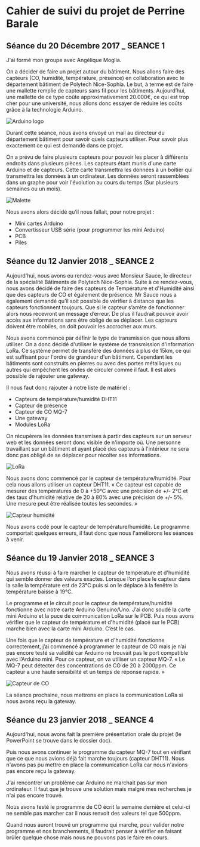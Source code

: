 # Cahier de suivi du projet de Perrine Barale

## Séance du 20 Décembre 2017 _ SEANCE 1

J'ai formé mon groupe avec Angélique Moglia. 

On a décider de faire un projet autour du bâtiment. Nous allons faire des capteurs (CO, humidité, température, présence) en collaboration avec le département bâtiment de Polytech Nice-Sophia. Le but, à terme est de faire une mallette remplie de capteurs sans fil pour les bâtiments.
Aujourd’hui, une mallette de ce type coûte approximativement 20.000€, ce qui est trop cher pour une université, nous allons donc essayer de réduire les coûts grâce à la technologie Arduino.

![Arduino logo](https://www.arduino.cc/arduino_logo.png)

Durant cette séance, nous avons envoyé un mail au directeur du département bâtiment pour savoir quels capteurs utiliser. Pour savoir plus exactement ce qui est demandé dans ce projet.

On a prévu de faire plusieurs capteurs pour pouvoir les placer à différents endroits dans plusieurs pièces. Les capteurs étant munis d'une carte Arduino et de capteurs. Cette carte transmettra les données à un boitier qui transmettra les données à un ordinateur. Les données seront rassemblées dans un graphe pour voir l'évolution au cours du temps (Sur plusieurs semaines ou un mois).

![Malette](https://i2.cdscdn.com/pdt2/9/2/2/1/300x300/auc5411257035922/rw/valise-alu-425-x-305-x-125mm.jpg)


Nous avons alors décidé qu’il nous fallait, pour notre projet :
- Mini cartes Arduino
- Convertisseur USB série (pour programmer les mini Arduino)
- PCB 
- Piles

## Séance du 12 Janvier 2018 _ SEANCE 2

Aujourd'hui, nous avons eu rendez-vous avec Monsieur Sauce, le directeur de la spécialité Bâtiments de Polytech Nice-Sophia. Suite à ce rendez-vous, nous avons décidé de faire des capteurs de Température et d'Humidité ainsi que des capteurs de CO et également de présence. 
Mr Sauce nous a également demandé qu’il soit possible de vérifier à distance que les capteurs fonctionnent toujours. Que si le capteur s’arrête de fonctionner alors nous recevront un message d’erreur. De plus il faudrait pouvoir avoir accès aux informations sans être obligé de se déplacer. Les capteurs doivent être mobiles, on doit pouvoir les accrocher aux murs.

Nous avons commencé par définir le type de transmission que nous allons utiliser. On a donc décidé d'utiliser le système de transmission d'information LoRa. Ce système permet de transféré des données à plus de 15km, ce qui est suffisant pour l'ordre de grandeur d'un bâtiment. Cependant les bâtiments sont construits en pierres ou avec des portes métalliques ou autres qui empêchent les ondes de circuler comme il faut. Il est alors possible de rajouter une gateway.

Il nous faut donc rajouter à notre liste de matériel :
- Capteurs de température/humidité DHT11
-	Capteur de présence
-	Capteur de CO MQ-7
-	Une gateway
-	Modules LoRa

On récupèrera les données transmises à partir des capteurs sur un serveur web et les données seront donc visible de n'importe où. Une personne travaillant sur un bâtiment et ayant placé des capteurs à l'intérieur ne sera donc pas obligé de se déplacer pour récolter ses informations.

![LoRa](https://cdn-learn.adafruit.com/assets/assets/000/047/095/medium800/adafruit_io_loralog.png?1507526369)



Nous avons donc commencé par le capteur de température/humidité. Pour cela nous allons utiliser un capteur DHT11. « Ce capteur est capable de mesurer des températures de 0 à +50°C avec une précision de +/- 2°C et des taux d'humidité relative de 20 à 80% avec une précision de +/- 5%. Une mesure peut être réalisée toutes les secondes. »


![Capteur humidité](http://www.shop2tout.com/25026-thickbox/arduino-dht11-capteur-numerique-temperature-humidite.jpg "Capteur d'humidité")


Nous avons codé pour le capteur de température/humidité. Le programme comportait quelques erreurs, il faut donc que nous l'améliorons les séances à venir.

## Séance du 19 Janvier 2018 _ SEANCE 3

Nous avons réussi à faire marcher le capteur de température et d'humidité qui semble donner des valeurs exactes. Lorsque l’on place le capteur dans la salle la température est de 23°C puis si on le déplace à la fenêtre la température baisse à 19°C.

Le programme et le circuit pour le capteur de température/humidité fonctionne avec notre carte Arduino Genuino/Uno. J’ai donc soudé la carte mini Arduino et la puce de communication LoRa sur le PCB. Puis nous avons vérifier que le capteur de température et d'humidité (placé sur le PCB) marche bien avec la carte mini Arduino.  C’est le cas.

Une fois que le capteur de température et d'humidité fonctionne correctement, j’ai commencé à programmer le capteur de CO mais je n’ai pas encore testé sa validité car Arduino ne trouvait pas le port compatible avec l’Arduino mini. 
Pour ce capteur, on va utiliser un capteur MQ-7. « Le MQ-7 peut détecter des concentrations de CO de 20 à 2000ppm. Ce capteur a une haute sensibilité et un temps de réponse rapide. »

![Capteur de CO](https://i.ebayimg.com/images/g/324AAOSw4UtWSTrE/s-l300.jpg "Capteur de CO")


La séance prochaine, nous mettrons en place la communication LoRa si nous avons reçu la gateway.

## Séance du 23 janvier 2018 _ SEANCE 4

Aujourd'hui, nous avons fait la première présentation orale du projet (le PowerPoint se trouve dans le dossier doc). 

Puis nous avons continuer le programme du capteur MQ-7 tout en vérifiant que ce que nous avions déjà fait marche toujours (capteur DHT11).
Nous n'avons pas pu mettre en place la communication LoRa car nous n'avions pas encore reçu la gateway.

J'ai rencontrer un problème car Arduino ne marchait pas sur mon ordinateur. Il faut que je trouve une solution mais malgré mes recherches je n'ai pas encore trouvé.

Nous avons testé le programme de CO écrit la semaine dernière et celui-ci ne semble pas marcher car il nous renvoit des valeurs tel que 500ppm. 

Quand nous auront trouvé un programme qui marche, pour valider notre programme et nos branchements, il faudrait penser à vérifier en faisant brûler quelque chose mais nous ne pouvons pas le faire en cours.

